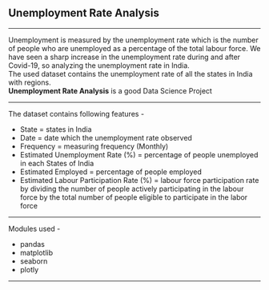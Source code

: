 <h2><strong>Unemployment Rate Analysis</strong></h2>
<hr>
Unemployment is measured by the unemployment rate which is the number of people who are unemployed as a percentage of the total labour force. We have seen a sharp increase in the unemployment rate during and after Covid-19, so analyzing the unemployment rate in India. <br>The used dataset contains the unemployment rate of all the states in India with regions.
<br>
<strong>Unemployment Rate Analysis</strong> is a good Data Science Project
<hr>

The dataset contains following features -
<ul>
<li>State = states in India</li>
<li>Date = date which the unemployment rate observed</li>
<li>Frequency = measuring frequency (Monthly)</li>
<li>Estimated Unemployment Rate (%) = percentage of people unemployed in each States of India</li>
<li>Estimated Employed = percentage of people employed</li>
<li>Estimated Labour Participation Rate (%) = labour force participation rate by dividing the number of people actively participating in the labour force by the
total number of people eligible to participate in the labor force</li>
</ul>
<hr>

Modules used -
<ul>
<li>pandas</li>
<li>matplotlib</li>
<li>seaborn</li>
<li>plotly</li>
</ul>
<hr>
